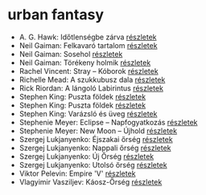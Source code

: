 # urban fantasy

- A. G. Hawk: Időtlenségbe zárva [részletek](_details/A.%20G.%20Hawk.md#id_949)
- Neil Gaiman: Felkavaró tartalom [részletek](_details/Neil%20Gaiman.md#id_976)
- Neil Gaiman: Sosehol [részletek](_details/Neil%20Gaiman.md#id_222)
- Neil Gaiman: Törékeny holmik [részletek](_details/Neil%20Gaiman.md#id_1436)
- Rachel Vincent: Stray – Kóborok [részletek](_details/Rachel%20Vincent.md#id_428)
- Richelle Mead: A szukkubusz dala [részletek](_details/Richelle%20Mead.md#id_1509)
- Rick Riordan: A lángoló Labirintus [részletek](_details/Rick%20Riordan.md#id_1655)
- Stephen King: Puszta földek [részletek](_details/Stephen%20King.md#id_545)
- Stephen King: Puszta földek [részletek](_details/Stephen%20King.md#id_845)
- Stephen King: Varázsló és üveg [részletek](_details/Stephen%20King.md#id_846)
- Stephenie Meyer: Eclipse – Napfogyatkozás [részletek](_details/Stephenie%20Meyer.md#id_794)
- Stephenie Meyer: New Moon – Újhold [részletek](_details/Stephenie%20Meyer.md#id_795)
- Szergej Lukjanyenko: Éjszakai őrség [részletek](_details/Szergej%20Lukjanyenko.md#id_461)
- Szergej Lukjanyenko: Nappali őrség [részletek](_details/Szergej%20Lukjanyenko.md#id_459)
- Szergej Lukjanyenko: Új Őrség [részletek](_details/Szergej%20Lukjanyenko.md#id_458)
- Szergej Lukjanyenko: Utolsó őrség [részletek](_details/Szergej%20Lukjanyenko.md#id_457)
- Viktor Pelevin: Empire 'V' [részletek](_details/Viktor%20Pelevin.md#id_829)
- Vlagyimir Vasziljev: Káosz-Őrség [részletek](_details/Vlagyimir%20Vasziljev.md#id_460)